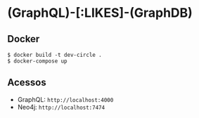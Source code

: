 # (GraphQL)-[:LIKES]-(GraphDB)

## Docker

```
$ docker build -t dev-circle .
$ docker-compose up
```

## Acessos

* GraphQL: `http://localhost:4000`
* Neo4j: `http://localhost:7474`
